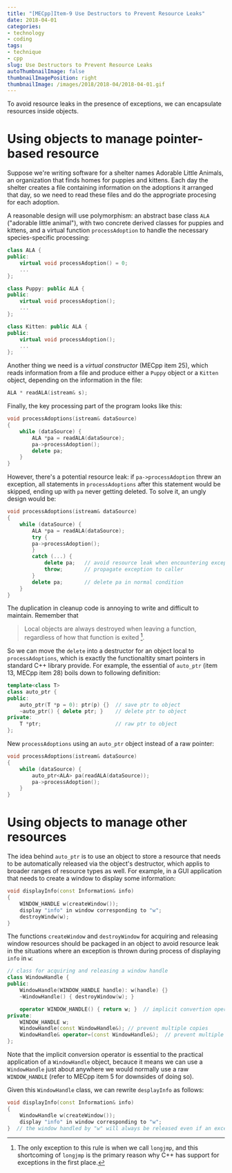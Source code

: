 ```yaml
---
title: "[MECpp]Item-9 Use Destructors to Prevent Resource Leaks"
date: 2018-04-01
categories:
- technology
- coding
tags:
- technique
- cpp
slug: Use Destructors to Prevent Resource Leaks
autoThumbnailImage: false
thumbnailImagePosition: right
thumbnailImage: /images/2018/2018-04/2018-04-01.gif
---
```


To avoid resource leaks in the presence of exceptions, we can encapsulate resources inside objects.
<!--more-->
<!-- toc -->

# Using objects to manage pointer-based resource

Suppose we're writing software for a shelter names Adorable Little Animals, an organization that finds homes for puppies and kittens. Each day the shelter creates a file containing information on the adoptions it arranged that day, so we need to read these files and do the approgriate procesing for each adoption. 

A reasonable design will use polymorphism: an abstract base class `ALA` ("adorable little animal"), with two concrete derived classes for puppies and kittens, and a virtual function `processAdoption` to handle the necessary species-specific processing:

```cpp
class ALA {
public:
    virtual void processAdoption() = 0;
    ...
};

class Puppy: public ALA {
public:
    virtual void processAdoption();
    ...
};

class Kitten: public ALA {
public:
    virtual void processAdoption();
    ...
};
```
Another thing we need is a _virtual constructor_ (MECpp item 25), which reads information from a file and produce either a `Puppy` object or a `Kitten` object, depending on the information in the file:

```cpp
ALA * readALA(istream& s);
```

Finally, the key processing part of the program looks like this:

```cpp
void processAdoptions(istream& dataSource)
{
    while (dataSource) {
        ALA *pa = readALA(dataSource);
        pa->processAdoption();
        delete pa;
    }
}
```

However, there's a potential resource leak: if `pa->processAdoption` threw an exception, all statements in `processAdoptions` after this statement would be skipped, ending up with `pa` never getting deleted. To solve it, an ungly design would be:

```cpp
void processAdoptions(istream& dataSource)
{
    while (dataSource) {
        ALA *pa = readALA(dataSource);
        try {
        pa->processAdoption();
        }
        catch (...) {
            delete pa;   // avoid resource leak when encountering exception
            throw;       // propagate exception to caller
        }
        delete pa;       // delete pa in normal condition
    }
}
```

The duplication in cleanup code is annoying to write and difficult to maintain. Remember that 

> Local objects are always destroyed when leaving a function, regardless of how that function is exited [^1].

So we can move the `delete` into a destructor for an object local to `processAdoptions`, which is exactly the functionaltity smart pointers in standard C++ library provide. For example, the essential of `auto_ptr` (item 13, MECpp item 28) boils down to following definition:

```cpp
template<class T>
class auto_ptr {
public:
    auto_ptr(T *p = 0): ptr(p) {}  // save ptr to object
    ~auto_ptr() { delete ptr; }    // delete ptr to object
private:
    T *ptr;                        // raw ptr to object
};
```

New `processAdoptions` using an `auto_ptr` object instead of a raw pointer:

```cpp
void processAdoptions(istream& dataSource)
{
    while (dataSource) {
        auto_ptr<ALA> pa(readALA(dataSource));
        pa->processAdoption();
    }
}
```
<!-- toc -->

# Using objects to manage other resources

The idea behind `auto_ptr` is to use an object to store a resource that needs to be automatically released via the object's destructor, which applis to broader ranges of resource types as well. For example, in a GUI application that needs to create a window to display some information:

```cpp
void displayInfo(const Information& info) 
{
    WINDOW_HANDLE w(createWindow());
    display "info" in window corresponding to "w";
    destroyWindw(w);
}
```

The functions `createWindow` and `destroyWindow` for acquiring and releasing window resources should be packaged in an object to avoid resource leak in the situations where an exception is thrown during process of displaying `info` in `w`:

```cpp
// class for acquiring and releasing a window handle
class WindowHandle {
public:
    WindowHandle(WINDOW_HANDLE handle): w(handle) {}
    ~WindowHandle() { destroyWindow(w); }

    operator WINDOW_HANDLE() { return w; }  // implicit convertion operator to turn a WindowHandle into a WINDOW_HANDLE
private:
    WINDOW_HANDLE w;
    WindowHandle(const WindowHandle&); // prevent multiple copies
    WindowHandle& operator=(const WindowHandle&);  // prevent multiple copies
};
```

Note that the implicit conversion operator is essential to the practical application of a `WindowHandle` object, becauce it means we can use a `WindowHandle` just about anywhere we would normally use a raw `WINDOW_HANDLE` (refer to MECpp item 5 for downsides of doing so).

Given this `WindowHandle` class, we can rewrite `desplayInfo` as follows:

```cpp
void displayInfo(const Information& info) 
{
    WindowHandle w(createWindow());
    display "info" in window corresponding to "w";
}  // the window handled by "w" will always be released even if an exception is thrown
```

[^1]: The only exception to this rule is when we call `longjmp`, and this shortcoming of `longjmp` is the primary reason why C++ has support for exceptions in the first place.
